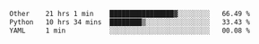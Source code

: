 <!--START_SECTION:waka-->

```txt
Other    21 hrs 1 min    ████████████████▓░░░░░░░░   66.49 %
Python   10 hrs 34 mins  ████████▒░░░░░░░░░░░░░░░░   33.43 %
YAML     1 min           ░░░░░░░░░░░░░░░░░░░░░░░░░   00.08 %
```

<!--END_SECTION:waka--> 
 
